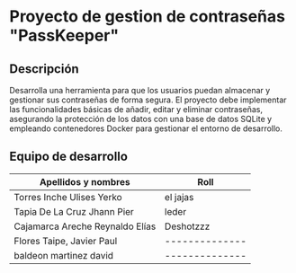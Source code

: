 # Proyecto de gestion de contraseñas "PassKeeper"
## Descripción
Desarrolla una herramienta para que los usuarios puedan almacenar y gestionar sus contraseñas de forma segura. El proyecto debe implementar las funcionalidades básicas de añadir, editar y eliminar contraseñas, asegurando la protección de los datos con una base de datos SQLite y empleando contenedores Docker para gestionar el entorno de desarrollo.

## Equipo de desarrollo
| Apellidos y nombres | Roll |
|---------------------|------|
| Torres Inche Ulises Yerko       |     el jajas |
| Tapia De La Cruz Jhann Pier     |     leder    |
| Cajamarca Areche Reynaldo Elías |   Deshotzzz  |
| Flores Taipe, Javier Paul       |--------------|
| baldeon martinez david          |--------------|
